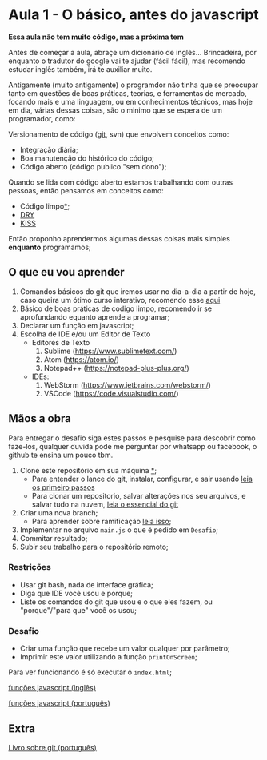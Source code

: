 # Aula 1 - O básico, antes do javascript

**Essa aula não tem muito código, mas a próxima tem**

Antes de começar a aula, abraçe um dicionário de inglês... Brincadeira, por enquanto o tradutor do google vai te ajudar (fácil fácil), mas recomendo estudar inglês também, irá te auxiliar muito.

Antigamente (muito antigamente) o programdor não tinha que se preocupar tanto em questões de boas práticas, teorias, e ferramentas de mercado, focando mais e uma linguagem, ou em conhecimentos técnicos, mas hoje em dia, várias dessas coisas, são o minimo que se espera de um programador, como:

Versionamento de código ([git](https://git-scm.com/), svn) que envolvem conceitos como:
- Integração diária;
- Boa manutenção do histórico do código;
- Código aberto (código publico "sem dono");

Quando se lida com código aberto estamos trabalhando com outras pessoas, então pensamos em conceitos como:
- Código limpo[*](https://pt.scribd.com/document/334322464/Codigo-Limpo-Completo-PT-pdf);
- [DRY](https://en.wikipedia.org/wiki/Don%27t_repeat_yourself)
- [KISS](https://en.wikipedia.org/wiki/KISS_principle)

Então proponho aprendermos algumas dessas coisas mais simples **enquanto** programamos;

## O que eu vou aprender

1. Comandos básicos do git que iremos usar no dia-a-dia a partir de hoje, caso queira um ótimo curso interativo, recomendo esse [aqui](https://git-scm.com/)
2. Básico de boas práticas de codigo limpo, recomendo ir se aprofundando equanto aprende a programar;
3. Declarar um função em javascript;
4. Escolha de IDE e/ou um Editor de Texto
    - Editores de Texto
        1. Sublime (https://www.sublimetext.com/)
        2. Atom (https://atom.io/)
        3. Notepad++ (https://notepad-plus-plus.org/)
    - IDEs:
        1. WebStorm (https://www.jetbrains.com/webstorm/)
        2. VSCode (https://code.visualstudio.com/)

## Mãos a obra

Para entregar o desafio siga estes passos e pesquise para descobrir como faze-los, qualquer duvida pode me perguntar por whatsapp ou facebook, o github te ensina um pouco tbm.

1. Clone este repositório em sua máquina [*](https://git-scm.com/book/pt-br/v1/Git-Essencial-Obtendo-um-Reposit%C3%B3rio-Git#Clonando-um-Repositório-Existente);
     - Para entender o lance do git, instalar, configurar, e sair usando [leia os primeiro passos](https://git-scm.com/book/pt-br/v1/Primeiros-passos)
     - Para clonar um repositorio, salvar alterações nos seu arquivos, e salvar tudo na nuvem, [leia o essencial do git](https://git-scm.com/book/pt-br/v1/Git-Essencial)
1. Criar uma nova branch;
    - Para aprender sobre ramificação [leia isso](https://git-scm.com/book/pt-br/v1/Ramifica%C3%A7%C3%A3o-Branching-no-Git);
2. Implementar no arquivo `main.js` o que é pedido em `Desafio`;
3. Commitar resultado;
4. Subir seu trabalho para o repositório remoto;

### Restrições

- Usar git bash, nada de interface gráfica;
- Diga que IDE você usou e porque;
- Liste os comandos do git que usou e o que eles fazem, ou "porque"/"para que" você os usou;

### Desafio

- Criar uma função que recebe um valor qualquer por parâmetro;
- Imprimir este valor utilizando a função `printOnScreen`;

Para ver funcionando é só executar o `index.html`;

[funções javascript (inglês)](https://en.wikibooks.org/wiki/JavaScript/Functions)

[funções javascript (português)](https://developer.mozilla.org/pt-BR/docs/Web/JavaScript/Guide/Fun%C3%A7%C3%B5es)

## Extra

[Livro sobre git (português)](https://git-scm.com/book/pt-br/v2)
